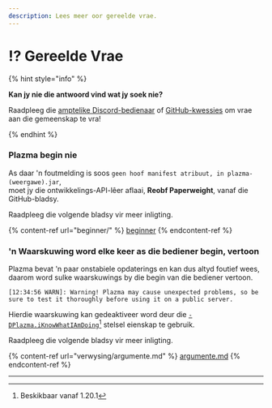 ```yaml
---
description: Lees meer oor gereelde vrae.
---
```


# ⁉️ Gereelde Vrae

{% hint style="info" %}

**Kan jy nie die antwoord vind wat jy soek nie?**

Raadpleeg die [amptelike Discord-bedienaar](https://discord.gg/MmfC52K8A8) of [GitHub-kwessies](https://github.com/PlazmaMC/PlazmaBukkit/issues) om vrae aan die gemeenskap te vra!

{% endhint %}

### Plazma begin nie

As daar 'n foutmelding is soos `geen hoof manifest atribuut, in plazma-(weergawe).jar`,\
moet jy die ontwikkelings-API-lêer aflaai, **Reobf Paperweight**, vanaf die GitHub-bladsy.

Raadpleeg die volgende bladsy vir meer inligting.

{% content-ref url="beginner/" %}
[beginner](beginner#id-2)
{% endcontent-ref %}

### 'n Waarskuwing word elke keer as die bediener begin, vertoon

Plazma bevat 'n paar onstabiele opdaterings en kan dus altyd foutief wees, daarom word sulke waarskuwings by die begin van die bediener vertoon.

```log
[12:34:56 WARN]: Warning! Plazma may cause unexpected problems, so be sure to test it thoroughly before using it on a public server.
```

Hierdie waarskuwing kan gedeaktiveer word deur die [`-DPlazma.iKnowWhatIAmDoing`](#user-content-fn-1)[^1] stelsel eienskap te gebruik.

Raadpleeg die volgende bladsy vir meer inligting.

{% content-ref url="verwysing/argumente.md" %}
[argumente.md](verwysing/argumente.md#plazma.iknowwhatiamdoing)
{% endcontent-ref %}

***

[^1]: Beskikbaar vanaf 1.20.1
